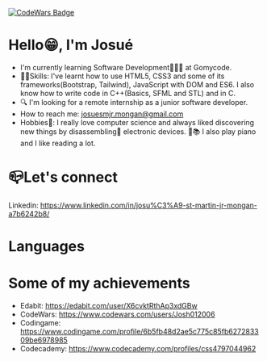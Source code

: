 [![CodeWars Badge](https://www.codewars.com/users/Josh012006/badges/large)](https://www.codewars.com/users/Josh012006)

# Hello😁, I'm Josué
  - I'm currently learning Software Development👨🏽‍💻 at Gomycode.
  - 💪🏽Skills: I've learnt how to use HTML5, CSS3 and some of its frameworks(Bootstrap, Tailwind), JavaScript with DOM and ES6. I also know how to write code in C++(Basics, SFML and STL) and in C.
  - 🔍 I'm looking for a remote internship as a junior software developer.
  - How to reach me: josuesmjr.mongan@gmail.com
  - Hobbies🥳: I really love computer science and always liked discovering new things by disassembling🔧 electronic devices. 🎹📚 I also play piano and I like reading a lot.

# 📪Let's connect
Linkedin: https://www.linkedin.com/in/josu%C3%A9-st-martin-jr-mongan-a7b6242b8/

# Languages


# Some of my achievements
  - Edabit: https://edabit.com/user/X6cvktRthAp3xdGBw
  - CodeWars: https://www.codewars.com/users/Josh012006
  - Codingame: https://www.codingame.com/profile/6b5fb48d2ae5c775c85fb627283309be6978985
  - Codecademy: https://www.codecademy.com/profiles/css4797044962

